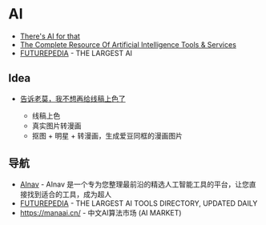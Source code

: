 # AI

- [There's AI for that](https://theresanaiforthat.com/)
- [The Complete Resource Of Artificial Intelligence Tools & Services](https://allthingsai.com/)
- [FUTUREPEDIA](https://www.futurepedia.io) - THE LARGEST AI

## Idea

- [告诉老莫，我不想再给线稿上色了](https://mp.weixin.qq.com/s/LcdY0nj9c1Zuwl3YLOrcGQ)

    - 线稿上色
    - 真实图片转漫画
    - 抠图 + 明星 + 转漫画，生成爱豆同框的漫画图片

## 导航

- [AInav](https://www.ainav.cn/) - AInav 是一个专为您整理最前沿的精选人工智能工具的平台，让您直接找到适合的工具，成为超人
- [FUTUREPEDIA](https://www.futurepedia.io) - THE LARGEST AI TOOLS DIRECTORY, UPDATED DAILY
- https://manaai.cn/ - 中文AI算法市场 (AI MARKET)
